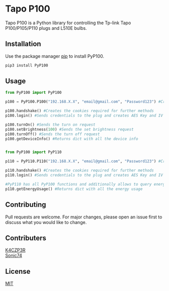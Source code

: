 # Tapo P100
Tapo P100 is a Python library for controlling the Tp-link Tapo P100/P105/P110 plugs and L510E bulbs.

## Installation

Use the package manager [pip](https://pip.pypa.io/en/stable/) to install PyP100.

```bash
pip3 install PyP100
```

## Usage

```python
from PyP100 import PyP100

p100 = PyP100.P100("192.168.X.X", "email@gmail.com", "Password123") #Creating a P100 plug object

p100.handshake() #Creates the cookies required for further methods 
p100.login() #Sends credentials to the plug and creates AES Key and IV for further methods

p100.turnOn() #Sends the turn on request
p100.setBrightness(100) #Sends the set brightness request
p100.turnOff() #Sends the turn off request
p100.getDeviceInfo() #Returns dict with all the device info


from PyP100 import PyP110

p110 = PyP110.P110("192.168.X.X", "email@gmail.com", "Password123") #Creating a P110 plug object

p110.handshake() #Creates the cookies required for further methods 
p110.login() #Sends credentials to the plug and creates AES Key and IV for further methods

#PyP110 has all PyP100 functions and additionally allows to query energy usage infos
p110.getEnergyUsage() #Returns dict with all the energy usage
```

## Contributing
Pull requests are welcome. For major changes, please open an issue first to discuss what you would like to change.

## Contributers
[K4CZP3R](https://github.com/K4CZP3R)\
[Sonic74](https://github.com/sonic74)

## License
[MIT](https://choosealicense.com/licenses/mit/)
